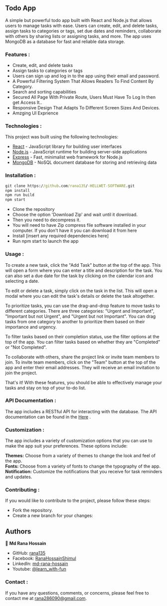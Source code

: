 ## Todo App

A simple but powerful todo app built with React and Node.js that allows users to manage tasks with ease. Users can create, edit, and delete tasks, assign tasks to categories or tags, set due dates and reminders, collaborate with others by sharing lists or assigning tasks, and more. The app uses MongoDB as a database for fast and reliable data storage.

### Features :
* Create, edit, and delete tasks
* Assign tasks to categories or tags
* Users can sign up and log in to the app using their email and password.
* A Powerful Filtering System That Allows Readers To Find Content By Category.
* Search and sorting capabilities
* Secured All Page With Private Route, Users Must Have To Log In then get Access It..
* Responsive Design That Adapts To Different Screen Sizes And Devices.
* Amzging UI Exprience

### Technologies :
This project was built using the following technologies:

* [React](https://react.dev/) - JavaScript library for building user interfaces
* [Node.js](https://nodejs.org/en) - JavaScript runtime for building server-side applications
* [Express](https://expressjs.com/) - Fast, minimalist web framework for Node.js
* [MongoDB](https://www.mongodb.com/) - NoSQL document database for storing and retrieving data

### Installation :

```cmd
git clone https://github.com/rana135/-HELLWET-SOFTWARE.git
npm install
npm run build
npm start
```

* Clone the repository
* Choose the option 'Download Zip' and wait until it download.
* Then you need to decompress it.
* You will need to have Zip compress file software installed in your computer. If you don't have it you can download it from here
* Install [insert any required dependencies here]
* Run npm start to launch the app

### Usage :
To create a new task, click the "Add Task" button at the top of the app. This will open a form where you can enter a title and description for the task. You can also set a due date for the task by clicking on the calendar icon and selecting a date.

To edit or delete a task, simply click on the task in the list. This will open a modal where you can edit the task's details or delete the task altogether.

To prioritize tasks, you can use the drag-and-drop feature to move tasks to different categories. There are three categories: "Urgent and Important", "Important but not Urgent", and "Urgent but not Important". You can drag tasks from one category to another to prioritize them based on their importance and urgency.

To filter tasks based on their completion status, use the filter options at the top of the app. You can filter tasks based on whether they are "Completed" or "Not Completed".

To collaborate with others, share the project link or invite team members to join. To invite team members, click on the "Team" button at the top of the app and enter their email addresses. They will receive an email invitation to join the project.

That's it! With these features, you should be able to effectively manage your tasks and stay on top of your to-do list.

### API Documentation :
The app includes a RESTful API for interacting with the database. The API documentation can be found in the [Here]() .

### Customization :
The app includes a variety of customization options that you can use to make the app suit your preferences. These options include:
<div><b>Themes:</b> Choose from a variety of themes to change the look and feel of the app.</div>
<div><b>Fonts:</b> Choose from a variety of fonts to change the typography of the app.</div>
<div><b>Notification:</b> Customize the notifications that you receive for task reminders and updates.</div>

### Contributing :
If you would like to contribute to the project, please follow these steps:
* Fork the repository.
* Create a new branch for your changes:

## Authors

👤 **Md Rana Hossain**

- GitHub: [rana135](https://github.com/rana135)
- Facebook: [RanaHossainShimul](https://www.facebook.com/RanaHossainShimul/)
- LinkedIn: [md-rana-hossain](https://www.linkedin.com/in/md-rana-hossain-487a09228/)
- Youtube: [@learn_with-fun](https://www.youtube.com/@learn_with-fun)

### Contact :
If you have any questions, comments, or concerns, please feel free to contact me at rana286090@gmail.com.
